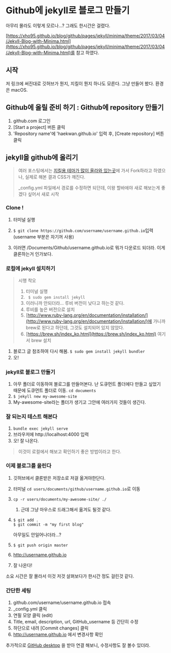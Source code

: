 # Github에 jekyll로 블로그 만들기

아무리 몰라도 이렇게 모르나…? 그래도 한시간은 걸렸다.

[https://xho95.github.io/blog/github/pages/jekyll/minima/theme/2017/03/04/Jekyll-Blog-with-Minima.html](https://xho95.github.io/blog/github/pages/jekyll/minima/theme/2017/03/04/Jekyll-Blog-with-Minima.html)를 참고 하였다. 

## 시작

저 링크에 써진대로 깃허브가 뭔지, 지킬이 뭔지 하나도 모른다. 그냥 만들어 봤다. 환경은 macOS.

## Github에 올릴 준비 하기 : Github에 repository 만들기

1. github.com 로그인
2. [Start a project] 버튼 클릭
3. 'Repository name'에 'haekwan.github.io' 입력 후, [Create repository] 버튼 클릭


## jekyll을 github에 올리기

> 여러 포스팅에서는 [지킬용 테마가 많이 올라와 있는곳](http://jekyllthemes.org/)에 가서 Fork하라고 하였으나, 실제로 해본 결과 CSS가 깨진다. 
>
> _config.yml 파일에서 경로를 수정하면 되던데, 이왕 할바에야 새로 해보는게 좋겠다 싶어서 새로 시작

### Clone ! 

1. 터미널 실행

2. ```$ git clone https://github.com/username/username.github.io```입력  (username 부분은 자기꺼 사용)

3. 이러면 /Documents/Github/username.github.io로 뭐가 다운로드 되더라. 이게 클론하는거 인가보다.

### 로컬에 jekyll 설치하기

>시행 착오
>
>1. 터미널 실행
>2. ``` $ sudo gem install jekyll```
>3. 이러니까 안되더라… 루비 버전이 낮다고 하는것 같다.
>4. 루비를 높은 버전으로 설치
>5. [http://www.ruby-lang.org/en/documentation/installation/](http://www.ruby-lang.org/en/documentation/installation/)에 가니까 brew로 된다고 하던데, 그것도 설치되어 있지 않았다.
>6. [https://brew.sh/index_ko.html](https://brew.sh/index_ko.html) 여기서 brew 설치
1. 블로그 글 참조하여 다시 해봄. ```$ sudo gem install jekyll bundler```
2. 오!

### jekyll로 블로그 만들기

1. 아무 폴더로 이동하여 블로그를 만들어본다. 난 도큐먼트 폴더에다 만들고 싶었기 때문에 도큐먼트 폴더로 이동. ```cd documents```
2. ```$ jekyll new my-awesome-site``` 
3. My-awesome-site라는 폴더가 생기고 그안에 여러가지 것들이 생긴다.

### 잘 되는지 테스트 해본다

1. ```bundle exec jekyll serve``` 
2. 브라우저에 http://localhost:4000 입력
3. 오! 잘 나온다.

> 이것이 로컬에서 해보고 확인하기 좋은 방법이라고 한다. 

### 이제 블로그를 올린다

1. 깃허브에서 클론받은 저장소로 저걸 옮겨야한단다. 

2. 터미널  ```cd users/documents/github/username.github.io```로 이동

3. ```cp -r users/documents/my-awesome-site/ ./```
   1. 근데 그냥 마우스로 드래그해서 옮겨도 될것 같다. 

4. ```
   $ git add .
   $ git commit -m "my first blog"
   ```

   아무일도 안일어나더라…?

5. ```$ git push origin master```

6. http://username.github.io

7. 잘 나온다!

소요 시간은 잘 몰라서 이것 저것 살펴보다가 한시간 정도 걸린것 같다.

### 간단한 세팅

1. github.com/username/username.github.io 접속
2. _config.yml 클릭
3. 연필 모양 클릭 (edit)
4. Title, email, description, url, GitHub_username 등 간단히 수정
5. 하단으로 내려 [Commit changes] 클릭
6. http://username.github.io 에서 변경사항 확인

추가적으로 [GitHub desktop](https://desktop.github.com/) 을 받아 연결 해보니, 수정사항도 잘 볼수 있더라.